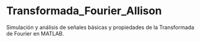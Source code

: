 # Transformada_Fourier_Allison
Simulación y análisis de señales básicas y propiedades de la Transformada de Fourier en MATLAB.
